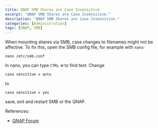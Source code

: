 ```yaml
---
title: QNAP SMB Shares are Case Insensitive 
excerpt: "QNAP SMB Shares are Case Insensitive."
description: "QNAP SMB Shares are Case Insensitive."
categories: [Administration]
tags: [QNAP, SMB]
---
```


When mounting shares via SMB, case changes to filenames might not be affective.
To fix this, open the SMB config file, for example with `nano`:

```
nano /etc/smb.conf
```
In nano, you can type `CTRL-W` to find text.
Change 
```
case sensitive = auto
```
to
```
case sensitive = yes
```
save, exit and restart SMB or the QNAP.

References:

* [QNAP Forum](https://forum.qnap.com/viewtopic.php?t=3243)